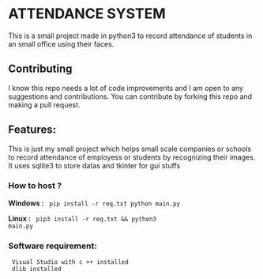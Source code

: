 # ATTENDANCE SYSTEM

This is a small project made in python3 to record attendance of students in an small office using their faces.


## Contributing

I know this repo needs a lot of code improvements and I am open to any suggestions and contributions. You can contribute by forking this repo and making a pull request. 

## Features:

This is just my small project which helps small scale companies or schools  to record attendance of employess or students by recognizing their images. It uses sqlite3 to store datas and tkinter for gui stuffs


### How to host ? 

  <b>Windows :</b>
            <code>
            pip install -r req.txt
            python main.py
            </code>
            
  <b>Linux :</b>
           <code>
           pip3 install -r req.txt &&
           python3 main.py
           </code>
  
### Software requirement:
     Visual Studio with c ++ installed
     dlib installed 
